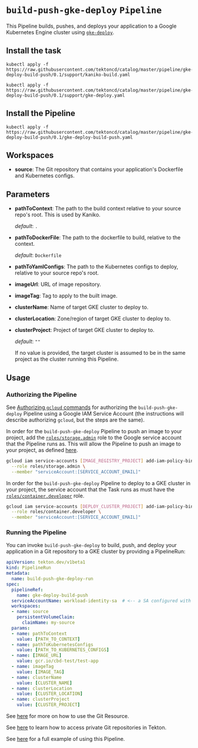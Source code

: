 
# `build-push-gke-deploy` `Pipeline`

This Pipeline builds, pushes, and deploys your application to a Google Kubernetes Engine cluster using [`gke-deploy`](https://github.com/GoogleCloudPlatform/cloud-builders/tree/master/gke-deploy).

## Install the task

```
kubectl apply -f https://raw.githubusercontent.com/tektoncd/catalog/master/pipeline/gke-deploy-build-push/0.1/support/kaniko-build.yaml
```

```
kubectl apply -f https://raw.githubusercontent.com/tektoncd/catalog/master/pipeline/gke-deploy-build-push/0.1/support/gke-deploy.yaml

```

## Install the Pipeline

```
kubectl apply -f https://raw.githubusercontent.com/tektoncd/catalog/master/pipeline/gke-deploy-build-push/0.1/gke-deploy-build-push.yaml
```

## Workspaces

* **source**: The Git repository that contains your application's Dockerfile and Kubernetes configs.

## Parameters

* **pathToContext**: The path to the build context relative to your source repo's root. This is used by Kaniko.

  _default_: `.`

* **pathToDockerFile**: The path to the dockerfile to build, relative to the context.

  _default_: `Dockerfile`

* **pathToYamlConfigs**: The path to the Kubernetes configs to deploy, relative to your source repo's root.

* **imageUrl**: URL of image repository.

* **imageTag**: Tag to apply to the built image.

* **clusterName**: Name of target GKE cluster to deploy to.

* **clusterLocation**: Zone/region of target GKE cluster to deploy to.

* **clusterProject**: Project of target GKE cluster to deploy to.

  _default_: `""`

  If no value is provided, the target cluster is assumed to be in the same project as the cluster running this Pipeline.

## Usage

### Authorizing the Pipeline

See [Authorizing `gcloud`
commands](../../gcloud/0.1/README.md#authorizing-gcloud-commands) for authorizing the
`build-push-gke-deploy` Pipeline using a Google IAM Service Account (the instructions will
describe authorizing `gcloud`, but the steps are the same).

In order for the `build-push-gke-deploy` Pipeline to push an image to your project, add the [`roles/storage.admin`](https://cloud.google.com/iam/docs/understanding-roles#storage-roles) role to the Google service account that the Pipeline runs as. This will allow the Pipeline to push an image to your project, as defined [here](https://cloud.google.com/container-registry/docs/access-control).

```bash
gcloud iam service-accounts [IMAGE_REGISTRY_PROJECT] add-iam-policy-binding \
  --role roles/storage.admin \
  --member "serviceAccount:[SERVICE_ACCOUNT_EMAIL]"
```

In order for the `build-push-gke-deploy` Pipeline to deploy to a GKE cluster in your project,
the service account that the Task runs as must have the
[`roles/container.developer`](https://cloud.google.com/iam/docs/understanding-roles#kubernetes-engine-roles) role.

```bash
gcloud iam service-accounts [DEPLOY_CLUSTER_PROJECT] add-iam-policy-binding \
  --role roles/container.developer \
  --member "serviceAccount:[SERVICE_ACCOUNT_EMAIL]"
```

### Running the Pipeline

You can invoke `build-push-gke-deploy` to build, push, and deploy your application in a Git repository to a GKE cluster by providing a PipelineRun:

```yaml
apiVersion: tekton.dev/v1beta1
kind: PipelineRun
metadata:
  name: build-push-gke-deploy-run
spec:
  pipelineRef:
    name: gke-deploy-build-push
  serviceAccountName: workload-identity-sa  # <-- a SA configured with Workload Identity
  workspaces:
  - name: source
    persistentVolumeClaim:
      claimName: my-source
  params:
  - name: pathToContext
    value: [PATH_TO_CONTEXT]
  - name: pathToKubernetesConfigs
    value: [PATH_TO_KUBERNETES_CONFIGS]
  - name: [IMAGE_URL]
    value: gcr.io/cbd-test/test-app
  - name: imageTag
    value: [IMAGE_TAG]
  - name: clusterName
    value: [CLUSTER_NAME]
  - name: clusterLocation
    value: [CLUSTER_LOCATION]
  - name: clusterProject
    value: [CLUSTER_PROJECT]
```

See
[here](https://github.com/tektoncd/pipeline/blob/master/docs/resources.md#git-resource)
for more on how to use the Git Resource.

See
[here](https://github.com/tektoncd/pipeline/blob/master/docs/auth.md#ssh-authentication-git)
to learn how to access private Git repositories in Tekton.

See
[here](../0.1/samples/build-push-gke-deploy-example.md) for a full example of using this Pipeline.
